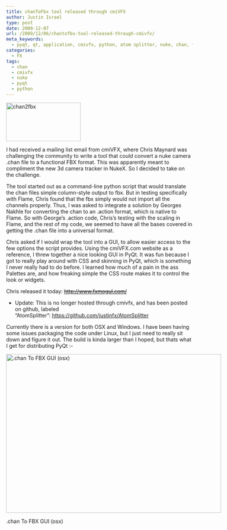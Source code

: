 ```yaml
---
title: chanToFbx tool released through cmiVFX
author: Justin Israel
type: post
date: 2009-12-07
url: /2009/12/06/chantofbx-tool-released-through-cmivfx/
meta_keywords:
  - pyqt, qt, application, cmivfx, python, atom splitter, nuke, chan, fbx, flame, action, camera
categories:
  - FX
tags:
  - chan
  - cmivfx
  - nuke
  - pyqt
  - python
---
```

<img class="alignnone size-full wp-image-39" title="chan2fbx" src="/wp-content/uploads/2009/12/chan2fbx.jpg" alt="chan2fbx" width="201" height="104" />

I had received a mailing list email from cmiVFX, where Chris Maynard was challenging the community to write a tool that could convert a nuke camera .chan file to a functional FBX format. This was apparently meant to compliment the new 3d camera tracker in NukeX. So I decided to take on the challenge.

<!--more-->

The tool started out as a command-line python script that would translate the chan files simple column-style output to fbx. But in testing specifically with Flame, Chris found that the fbx simply would not import all the channels properly. Thus, I was asked to integrate a solution by Georges Nakhle for converting the chan to an .action format, which is native to Flame. So with George&#8217;s .action code, Chris&#8217;s testing with the scaling in Flame, and the rest of my code, we seemed to have all the bases covered in getting the .chan file into a universal format.

Chris asked if I would wrap the tool into a GUI, to allow easier access to the few options the script provides. Using the cmiVFX.com website as a reference, I threw together a nice looking GUI in PyQt. It was fun because I got to really play around with CSS and skinning in PyQt, which is something I never really had to do before. I learned how much of a pain in the ass Palettes are, and how freaking simple the CSS route makes it to control the look or widgets.

Chris released it today: <del><a title="http://www.fxmogul.com/" href="http://www.fxmogul.com/" target="_blank" class="broken_link">http://www.fxmogul.com/</a></del>

* Update: This is no longer hosted through cmivfx, and has been posted on github, labeled &#8220;AtomSplitter&#8221;: <https://github.com/justinfx/AtomSplitter>

Currently there is a version for both OSX and Windows. I have been having some issues packaging the code under Linux, but I just need to really sit down and figure it out. The build is kinda larger than I hoped, but thats what I get for distributing PyQt <img src="http://justinfx.com/wp-includes/images/smilies/simple-smile.png" alt=":-)" class="wp-smiley" style="height: 1em; max-height: 1em;" />

<div id="attachment_41" style="width: 590px" class="wp-caption alignnone">
  <img class="size-full wp-image-41" title="chan2FBX_screen" src="/wp-content/uploads/2009/12/chan2FBX_screen.jpg" alt=".chan To FBX GUI (osx)" width="580" height="428" />
  
  <p class="wp-caption-text">
    .chan To FBX GUI (osx)
  </p>
</div>
